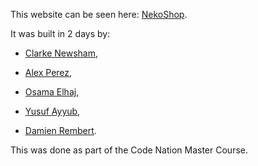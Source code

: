 This website can be seen here: [NekoShop](https://damien-rembert.github.io/NekoShop/).

It was built in 2 days by:

- [Clarke Newsham](https://github.com/clarkenewsh),

- [Alex Perez](https://github.com/APerezBanks),

- [Osama Elhaj](https://github.com/maryoud2000),

- [Yusuf Ayyub](https://github.com/chromey85),

- [Damien Rembert](https://github.com/damien-rembert/).

This was done as part of the Code Nation Master Course.
